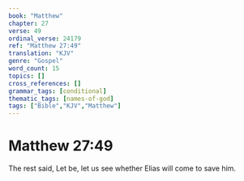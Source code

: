 ```yaml
---
book: "Matthew"
chapter: 27
verse: 49
ordinal_verse: 24179
ref: "Matthew 27:49"
translation: "KJV"
genre: "Gospel"
word_count: 15
topics: []
cross_references: []
grammar_tags: [conditional]
thematic_tags: [names-of-god]
tags: ["Bible","KJV","Matthew"]
---
```


# Matthew 27:49

The rest said, Let be, let us see whether Elias will come to save him.
